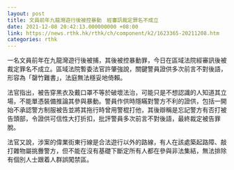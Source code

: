 ```yaml
---
layout: post
title: 文員前年九龍灣遊行後被控暴動　經審訊裁定罪名不成立
date: 2021-12-08 20:42:13.000000000 +08:00
link: https://news.rthk.hk/rthk/ch/component/k2/1623365-20211208.htm
categories: rthk
---
```


一名文員前年在九龍灣遊行後被捕，其後被控暴動罪，今日在區域法院經審訊後被裁定罪名不成立。區域法院暫委法官許肇強說，關鍵警員證供多次前言不對後語，形容為「罄竹難書」，法庭無法穩妥地倚賴。

法官指出，被告穿黑衣及戴口罩不等於破壞法治，可能只是不想認識的人知道其立場，不能單憑裝備推論其參與暴動。警員作供時隱瞞對警方不利的證供，包括一開始不承認警方制服被告並將其拖行時曾用警棍打他，其後辯稱是忘記警方有否打被告頭部，令證供可信性大打折扣，批評警員多次前言不對後語，最終裁定被告罪脫。

法官又說，涉案的偉業街東行線是合法遊行以外的路線，有人在該處築起路障、敲打雜物屬挑釁警方，但不能在沒有基礎下斷定所有人都在參與非法集結，無法排除有個別人士跟着人群誤闖禁區。
